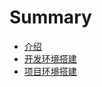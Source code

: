 # Summary

* [介绍](README.md)
* [开发环境搭建](kai-fa-huan-jing-da-jian.md)
* [项目环境搭建](xiang-mu-huan-jing-da-jian.md)

